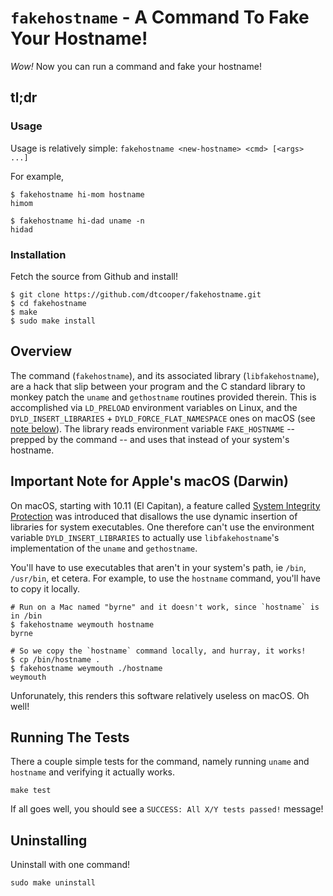 # `fakehostname` - A Command To Fake Your Hostname!

_Wow!_ Now you can run a command and fake your hostname!

## tl;dr

### Usage

Usage is relatively simple: `fakehostname <new-hostname> <cmd> [<args> ...]`

For example,

```
$ fakehostname hi-mom hostname
himom

$ fakehostname hi-dad uname -n
hidad
```

### Installation

Fetch the source from Github and install!

```
$ git clone https://github.com/dtcooper/fakehostname.git
$ cd fakehostname
$ make
$ sudo make install
```

## Overview

The command (`fakehostname`), and its associated library (`libfakehostname`),
are a hack that slip between your program and the C standard library to monkey
patch the `uname` and `gethostname` routines provided therein. This is
accomplished via `LD_PRELOAD` environment variables on Linux, and the
`DYLD_INSERT_LIBRARIES` + `DYLD_FORCE_FLAT_NAMESPACE` ones on macOS (see
[note below](#important-note-for-apples-macos-darwin)).
The library reads environment variable `FAKE_HOSTNAME` -- prepped by the command
-- and uses that instead of your system's hostname.

## Important Note for Apple's macOS (Darwin)

On macOS, starting with 10.11 (El Capitan), a feature called [System Integrity
Protection](https://en.wikipedia.org/wiki/System_Integrity_Protection) was
introduced that disallows the use dynamic insertion of libraries for system
executables. One therefore can't use the environment variable
`DYLD_INSERT_LIBRARIES` to actually use `libfakehostname`'s implementation of
the `uname` and `gethostname`.

You'll have to use executables that aren't in your system's path, ie `/bin`,
`/usr/bin`, et cetera. For example, to use the `hostname` command, you'll have
to copy it locally.

```
# Run on a Mac named "byrne" and it doesn't work, since `hostname` is in /bin
$ fakehostname weymouth hostname
byrne

# So we copy the `hostname` command locally, and hurray, it works!
$ cp /bin/hostname .
$ fakehostname weymouth ./hostname
weymouth
```

Unforunately, this renders this software relatively useless on macOS. Oh well!

## Running The Tests

There a couple simple tests for the command, namely running `uname` and
`hostname` and verifying it actually works.

```
make test
```

If all goes well, you should see a `SUCCESS: All X/Y tests passed!` message!

## Uninstalling

Uninstall with one command!

```
sudo make uninstall
```
